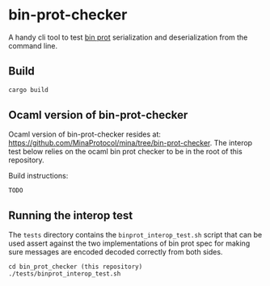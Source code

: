 
# bin-prot-checker

A handy cli tool to test [bin prot](https://github.com/janestreet/bin_prot) serialization and deserialization from the command line.

## Build

```bash
cargo build
```

## Ocaml version of bin-prot-checker

Ocaml version of bin-prot-checker resides at: https://github.com/MinaProtocol/mina/tree/bin-prot-checker.
The interop test below relies on the ocaml bin prot checker to be in the root of this repository.

Build instructions:
```
TODO

```

## Running the interop test

The `tests` directory contains the `binprot_interop_test.sh` script that can
be used assert against the two implementations of bin prot spec for making sure
messages are encoded decoded correctly from both sides.

```
cd bin_prot_checker (this repository)
./tests/binprot_interop_test.sh
```
